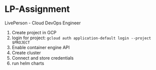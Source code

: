 # LP-Assignment
LivePerson - Cloud DevOps Engineer

1. Create project in GCP
2. login for project: `gcloud auth application-default login --project $PROJECT`
3. Enable container engine API
4. Create cluster 
5. Connect and store credentials
6. run helm charts